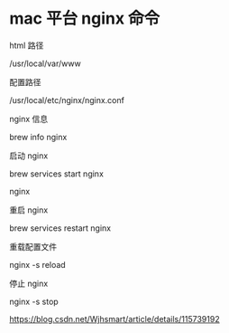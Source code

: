 # mac 平台 nginx 命令

html 路径

/usr/local/var/www

配置路径

/usr/local/etc/nginx/nginx.conf

nginx 信息

brew info nginx

启动 nginx

brew services start nginx

nginx

重启 nginx

brew services restart nginx

重载配置文件

nginx -s reload

停止 nginx

nginx -s stop

https://blog.csdn.net/Wjhsmart/article/details/115739192
